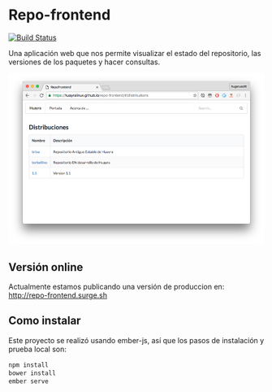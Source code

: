 # Repo-frontend

[![Build Status](https://travis-ci.org/HuayraLinux/repo-frontend.svg?branch=master)](https://travis-ci.org/HuayraLinux/repo-frontend)

Una aplicación web que nos permite visualizar el estado del repositorio,
las versiones de los paquetes y hacer consultas.

![](preview/main.png)


## Versión online

Actualmente estamos publicando una versión de produccion en: <a href="http://repo-frontend.surge.sh" target=_blank>http://repo-frontend.surge.sh</a>

## Como instalar

Este proyecto se realizó usando ember-js, así que los pasos de instalación
y prueba local son:

```
npm install
bower install
ember serve
```
